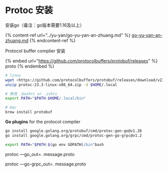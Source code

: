# Protoc 安装

安装go（备注：go版本需要1.16及以上）

{% content-ref url="../yu-yan/go-yu-yan-an-zhuang.md" %}
[go-yu-yan-an-zhuang.md](../yu-yan/go-yu-yan-an-zhuang.md)
{% endcontent-ref %}

Protocol buffer complier 安装

{% embed url="https://github.com/protocolbuffers/protobuf/releases" %}
proto
{% endembed %}

```bash
# linux
wget <https://github.com/protocolbuffers/protobuf/releases/download/v23.3/protoc-23.3-linux-x86_64.zip>
unzip protoc-23.3-linux-x86_64.zip -d $HOME/.local

# 修改 .bashrc or .zshrc
export PATH="$PATH:$HOME/.local/bin"

# mac
brew install protobuf
```

**Go plugins** for the protocol compiler

```bash
go install google.golang.org/protobuf/cmd/protoc-gen-go@v1.28
go install google.golang.org/grpc/cmd/protoc-gen-go-grpc@v1.2

export PATH="$PATH:$(go env GOPATH)/bin"bash
```

protoc —go\_out=. message.proto

protoc —go-grpc\_out=. message.proto

